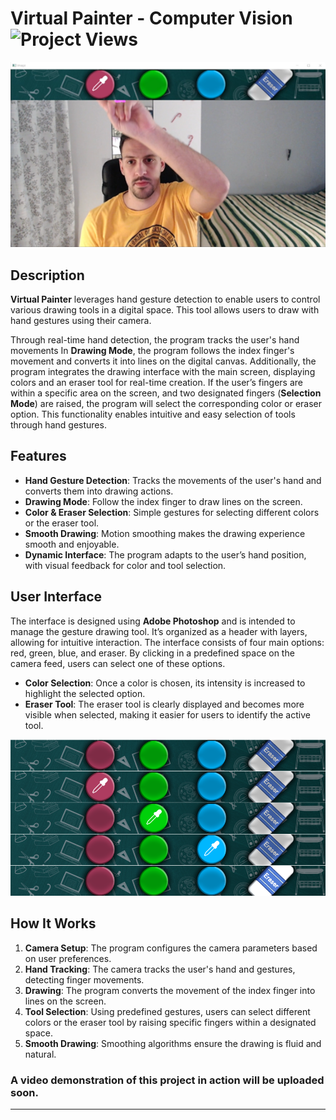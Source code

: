 # Virtual Painter - Computer Vision ![Project Views](https://hits.seeyoufarm.com/api/count/incr/badge.svg?url=https%3A%2F%2Fgithub.com%2FBrunosCodeLab%2FVirtualPainter-ComputerVision&count_bg=%235C9CFF&title_bg=%23008FC9&icon=&icon_color=%23E7E7E7&title=hits&edge_flat=false)

<div align="center">
    <img src="https://raw.githubusercontent.com/BrunosCodeLab/Images/refs/heads/main/VirtualPainter.png" alt="Banner" width="1080" />
</div>

## Description

**Virtual Painter** leverages hand gesture detection to enable users to control various drawing tools in a digital space. This tool allows users to draw with hand gestures using their camera.

Through real-time hand detection, the program tracks the user's hand movements In **Drawing Mode**, the program follows the index finger's movement and converts it into lines on the digital canvas.
Additionally, the program integrates the drawing interface with the main screen, displaying colors and an eraser tool for real-time creation. If the user’s fingers are within a specific area on the screen, and two designated fingers (**Selection Mode**) are raised, the program will select the corresponding color or eraser option. This functionality enables intuitive and easy selection of tools through hand gestures.

## Features

- **Hand Gesture Detection**: Tracks the movements of the user's hand and converts them into drawing actions.
- **Drawing Mode**: Follow the index finger to draw lines on the screen.
- **Color & Eraser Selection**: Simple gestures for selecting different colors or the eraser tool.
- **Smooth Drawing**: Motion smoothing makes the drawing experience smooth and enjoyable.
- **Dynamic Interface**: The program adapts to the user’s hand position, with visual feedback for color and tool selection.

## User Interface

The interface is designed using **Adobe Photoshop** and is intended to manage the gesture drawing tool. It’s organized as a header with layers, allowing for intuitive interaction. The interface consists of four main options: red, green, blue, and eraser. By clicking in a predefined space on the camera feed, users can select one of these options.

- **Color Selection**: Once a color is chosen, its intensity is increased to highlight the selected option.
- **Eraser Tool**: The eraser tool is clearly displayed and becomes more visible when selected, making it easier for users to identify the active tool.

<div align="center">
    <img src="https://raw.githubusercontent.com/BrunosCodeLab/Images/refs/heads/main/VirtualPainter_Banner.png" alt="Banner" width="1080" />
</div>
  

## How It Works

1. **Camera Setup**: The program configures the camera parameters based on user preferences.
2. **Hand Tracking**: The camera tracks the user's hand and gestures, detecting finger movements.
3. **Drawing**: The program converts the movement of the index finger into lines on the screen.
4. **Tool Selection**: Using predefined gestures, users can select different colors or the eraser tool by raising specific fingers within a designated space.
5. **Smooth Drawing**: Smoothing algorithms ensure the drawing is fluid and natural.


### A video demonstration of this project in action will be uploaded soon.


****
